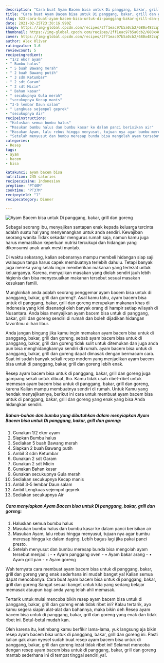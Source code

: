 ```yaml
---
description: "Cara buat Ayam Bacem bisa untuk Di panggang, bakar, grill dan goreng yang enak Untuk Jualan"
title: "Cara buat Ayam Bacem bisa untuk Di panggang, bakar, grill dan goreng yang enak Untuk Jualan"
slug: 623-cara-buat-ayam-bacem-bisa-untuk-di-panggang-bakar-grill-dan-goreng-yang-enak-untuk-jualan
date: 2021-02-25T23:30:16.990Z
image: https://img-global.cpcdn.com/recipes/2ff1eac97b5a0cb2/680x482cq70/ayam-bacem-bisa-untuk-di-panggang-bakar-grill-dan-goreng-foto-resep-utama.jpg
thumbnail: https://img-global.cpcdn.com/recipes/2ff1eac97b5a0cb2/680x482cq70/ayam-bacem-bisa-untuk-di-panggang-bakar-grill-dan-goreng-foto-resep-utama.jpg
cover: https://img-global.cpcdn.com/recipes/2ff1eac97b5a0cb2/680x482cq70/ayam-bacem-bisa-untuk-di-panggang-bakar-grill-dan-goreng-foto-resep-utama.jpg
author: Alex Oliver
ratingvalue: 3.6
reviewcount: 5
recipeingredient:
- "1/2 ekor ayam"
- " Bumbu halus"
- " 5 buah Bawang merah"
- " 2 buah Bawang putih"
- " 3 sdm Ketumbar"
- " 2 sdt Garam"
- " 2 sdt Micin"
- " Bahan kasar"
- " secukupnya Gula merah"
- "secukupnya Kecap manis"
- "3-5 lembar Daun salam"
- " Lengkuas sejempol geprek"
- "secukupnya Air"
recipeinstructions:
- "Haluskan semua bumbu halus"
- "Masukan bumbu halus dan bumbu kasar ke dalam panci berisikan air"
- "Masukan Ayam, lalu rebus hingga menyusut, tujuan nya agar bumbu meresap hingga ke dalam daging. Lebih bagus lagi jika pakai panci presto."
- "Setelah menyusut dan bumbu meresap bunda bisa mengolah ayam tersebut menjadi :  • Ayam panggang oven • Ayam bakar arang • Ayam grill pan • Ayam goreng"
categories:
- Resep
tags:
- ayam
- bacem
- bisa

katakunci: ayam bacem bisa 
nutrition: 245 calories
recipecuisine: Indonesian
preptime: "PT40M"
cooktime: "PT37M"
recipeyield: "1"
recipecategory: Dinner

---
```



![Ayam Bacem bisa untuk Di panggang, bakar, grill dan goreng](https://img-global.cpcdn.com/recipes/2ff1eac97b5a0cb2/680x482cq70/ayam-bacem-bisa-untuk-di-panggang-bakar-grill-dan-goreng-foto-resep-utama.jpg)

Sebagai seorang ibu, menyajikan santapan enak kepada keluarga tercinta adalah suatu hal yang menyenangkan untuk anda sendiri. Kewajiban seorang  wanita Tidak sekadar mengurus rumah saja, namun kamu juga harus memastikan keperluan nutrisi tercukupi dan hidangan yang dikonsumsi anak-anak mesti mantab.

Di waktu  sekarang, kalian sebenarnya mampu membeli hidangan siap saji walaupun tanpa harus capek membuatnya terlebih dahulu. Tetapi banyak juga mereka yang selalu ingin memberikan makanan yang terlezat untuk keluarganya. Karena, menyajikan masakan yang diolah sendiri jauh lebih higienis dan bisa menyesuaikan makanan tersebut sesuai masakan kesukaan famili. 



Mungkinkah anda adalah seorang penggemar ayam bacem bisa untuk di panggang, bakar, grill dan goreng?. Asal kamu tahu, ayam bacem bisa untuk di panggang, bakar, grill dan goreng merupakan makanan khas di Indonesia yang kini disenangi oleh banyak orang di hampir setiap wilayah di Nusantara. Anda bisa menyajikan ayam bacem bisa untuk di panggang, bakar, grill dan goreng sendiri di rumah dan boleh dijadikan hidangan favoritmu di hari libur.

Anda jangan bingung jika kamu ingin memakan ayam bacem bisa untuk di panggang, bakar, grill dan goreng, sebab ayam bacem bisa untuk di panggang, bakar, grill dan goreng tidak sulit untuk ditemukan dan juga anda pun bisa menghidangkannya sendiri di rumah. ayam bacem bisa untuk di panggang, bakar, grill dan goreng dapat dimasak dengan bermacam cara. Saat ini sudah banyak sekali resep modern yang menjadikan ayam bacem bisa untuk di panggang, bakar, grill dan goreng lebih enak.

Resep ayam bacem bisa untuk di panggang, bakar, grill dan goreng juga gampang sekali untuk dibuat, lho. Kamu tidak usah ribet-ribet untuk memesan ayam bacem bisa untuk di panggang, bakar, grill dan goreng, karena Kalian mampu membuatnya sendiri di rumah. Untuk Kamu yang hendak menyajikannya, berikut ini cara untuk membuat ayam bacem bisa untuk di panggang, bakar, grill dan goreng yang enak yang bisa Anda hidangkan sendiri.

<!--inarticleads1-->

##### Bahan-bahan dan bumbu yang dibutuhkan dalam menyiapkan Ayam Bacem bisa untuk Di panggang, bakar, grill dan goreng:

1. Gunakan 1/2 ekor ayam
1. Siapkan  Bumbu halus
1. Sediakan  5 buah Bawang merah
1. Siapkan  2 buah Bawang putih
1. Ambil  3 sdm Ketumbar
1. Gunakan  2 sdt Garam
1. Gunakan  2 sdt Micin
1. Gunakan  Bahan kasar
1. Gunakan  secukupnya Gula merah
1. Sediakan secukupnya Kecap manis
1. Ambil 3-5 lembar Daun salam
1. Ambil  Lengkuas sejempol geprek
1. Sediakan secukupnya Air




<!--inarticleads2-->

##### Cara menyiapkan Ayam Bacem bisa untuk Di panggang, bakar, grill dan goreng:

1. Haluskan semua bumbu halus
1. Masukan bumbu halus dan bumbu kasar ke dalam panci berisikan air
1. Masukan Ayam, lalu rebus hingga menyusut, tujuan nya agar bumbu meresap hingga ke dalam daging. Lebih bagus lagi jika pakai panci presto.
1. Setelah menyusut dan bumbu meresap bunda bisa mengolah ayam tersebut menjadi :  - • Ayam panggang oven - • Ayam bakar arang - • Ayam grill pan - • Ayam goreng




Wah ternyata cara membuat ayam bacem bisa untuk di panggang, bakar, grill dan goreng yang enak sederhana ini mudah banget ya! Kalian semua dapat mencobanya. Cara buat ayam bacem bisa untuk di panggang, bakar, grill dan goreng Sangat sesuai banget untuk kita yang sedang belajar memasak ataupun bagi anda yang telah ahli memasak.

Tertarik untuk mulai mencoba bikin resep ayam bacem bisa untuk di panggang, bakar, grill dan goreng enak tidak ribet ini? Kalau tertarik, ayo kamu segera siapin alat-alat dan bahannya, maka bikin deh Resep ayam bacem bisa untuk di panggang, bakar, grill dan goreng yang enak dan tidak ribet ini. Betul-betul mudah kan. 

Oleh karena itu, ketimbang kamu berfikir lama-lama, yuk langsung aja bikin resep ayam bacem bisa untuk di panggang, bakar, grill dan goreng ini. Pasti kalian gak akan nyesel sudah buat resep ayam bacem bisa untuk di panggang, bakar, grill dan goreng lezat tidak ribet ini! Selamat mencoba dengan resep ayam bacem bisa untuk di panggang, bakar, grill dan goreng mantab sederhana ini di tempat tinggal sendiri,ya!.

